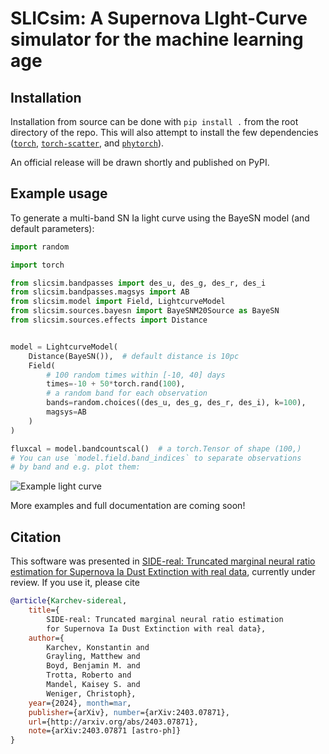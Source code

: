 # SLICsim: A Supernova LIght-Curve simulator for the machine learning age

## Installation

Installation from source can be done with `pip install .` from the root directory of the repo. This will also attempt to install the few dependencies ([`torch`](https://pytorch.org/), [`torch-scatter`](https://github.com/rusty1s/pytorch_scatter), and [`phytorch`](https://github.com/kosiokarchev/phytorch)).

An official release will be drawn shortly and published on PyPI.

## Example usage

To generate a multi-band SN Ia light curve using the BayeSN model (and default parameters):
```python
import random

import torch

from slicsim.bandpasses import des_u, des_g, des_r, des_i
from slicsim.bandpasses.magsys import AB
from slicsim.model import Field, LightcurveModel
from slicsim.sources.bayesn import BayeSNM20Source as BayeSN
from slicsim.sources.effects import Distance


model = LightcurveModel(
    Distance(BayeSN()),  # default distance is 10pc
    Field(
        # 100 random times within [-10, 40] days
        times=-10 + 50*torch.rand(100),
        # a random band for each observation
        bands=random.choices((des_u, des_g, des_r, des_i), k=100),
        magsys=AB
    )
)

fluxcal = model.bandcountscal()  # a torch.Tensor of shape (100,)
# You can use `model.field.band_indices` to separate observations
# by band and e.g. plot them:
```

![Example light curve](https://i.imgur.com/8kCoKhk.png "")

More examples and full documentation are coming soon!

## Citation

This software was presented in [SIDE-real: Truncated marginal neural ratio estimation for Supernova Ia Dust Extinction with real data](https://arxiv.org/abs/2403.07871), currently under review. If you use it, please cite
```bibtex
@article{Karchev-sidereal,
    title={
        SIDE-real: Truncated marginal neural ratio estimation
        for Supernova Ia Dust Extinction with real data},
    author={
        Karchev, Konstantin and
        Grayling, Matthew and
        Boyd, Benjamin M. and
        Trotta, Roberto and
        Mandel, Kaisey S. and
        Weniger, Christoph},
    year={2024}, month=mar,
    publisher={arXiv}, number={arXiv:2403.07871},
    url={http://arxiv.org/abs/2403.07871},
    note={arXiv:2403.07871 [astro-ph]}
}
```
